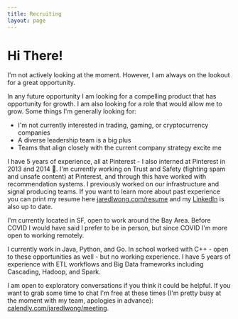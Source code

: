 ```yaml
---
title: Recruiting
layout: page
---
```

# Hi There!

I'm not actively looking at the moment. However, I am always on the lookout for
a great opportunity.

In any future opportunity I am looking for a compelling product that has
opportunity for growth. I am also looking for a role that would allow me to
grow. Some things I'm generally looking for:
- I'm not currently interested in trading, gaming, or cryptocurrency companies
- A diverse leadership team is a big plus
- Teams that align closely with the current company strategy excite me

I have 5 years of experience, all at Pinterest - I also interned at Pinterest
in 2013 and 2014 🚀. I'm currently working on Trust and Safety (fighting spam
and unsafe content) at Pinterest, and through this have worked with
recommendation systems. I previously worked on our infrastructure and signal
producing teams. If you want to learn more about past experience you can print
my resume here [jaredlwong.com/resume](https://jaredlwong.com/resume/) and my
[LinkedIn](https://www.linkedin.com/in/jaredlwong/) is also up to date.

I'm currently located in SF, open to work around the Bay Area. Before COVID I
would have said I prefer to be in person, but since COVID I'm more open to
working remotely.

I currently work in Java, Python, and Go. In school worked with C++ - open to
these opportunities as well - but no working experience. I have 5 years of
experience with ETL workflows and Big Data frameworks including Cascading,
Hadoop, and Spark.

I am open to exploratory conversations if you think it could be helpful.
If you want to grab some time to chat I'm free at these times (I'm pretty busy
at the moment with my team, apologies in advance):
[calendly.com/jaredlwong/meeting](https://calendly.com/jaredlwong/meeting).
